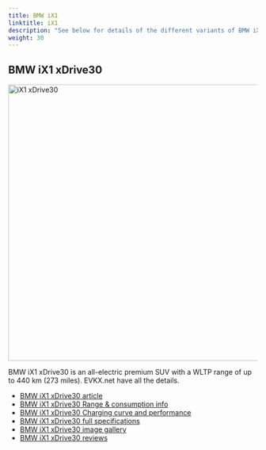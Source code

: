 ```yaml
---
title: BMW iX1
linktitle: iX1
description: "See below for details of the different variants of BMW iX1"
weight: 30
---
```

## BMW iX1 xDrive30

<a href="/models/bmw/ix1/ix1_xdrive30/"><img src="https://media.evkx.net/multimedia/models/bmw/ix1/ix1_xdrive30/main_1_st.jpg" width="800" height="558" alt="iX1 xDrive30" ></a>

BMW iX1 xDrive30 is an all-electric premium SUV with a WLTP range of up to 440 km (273 miles). EVKX.net have all the details. 

- [BMW iX1 xDrive30 article](/models/bmw/ix1/ix1_xdrive30/)
- [BMW iX1 xDrive30 Range & consumption info](/models/bmw/ix1/ix1_xdrive30//rangeandconsumption)
- [BMW iX1 xDrive30 Charging curve and performance](/models/bmw/ix1/ix1_xdrive30//chargingcurve)
- [BMW iX1 xDrive30 full specifications](/models/bmw/ix1/ix1_xdrive30//specifications)
- [BMW iX1 xDrive30 image gallery](/models/bmw/ix1/ix1_xdrive30//gallery)
- [BMW iX1 xDrive30 reviews](/models/bmw/ix1/ix1_xdrive30//reviews)

